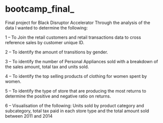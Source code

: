 # bootcamp_final_
Final project for Black Disruptor Accelerator
Through the analysis of the data I wanted to determine the following:

1 – To Join the retail customers and retail transactions data to cross reference sales by customer unique ID.

2 – To identify the amount of transitions by gender.

3 – To identify the number of Personal Appliances sold with a breakdown of the sales amount, total tax and units sold.

4 – To identify the top selling products of clothing for women spent by women.

5 – To identify the type of store that are producing the most returns to determine the positive and negative ratio on returns.

6 – Visualisation of the following: Units sold by product category and subcategory, total tax paid in each store type and the total amount sold between 2011 and 2014
